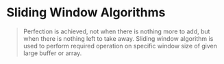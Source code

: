 # Sliding Window Algorithms
> Perfection is achieved, not when there is nothing more to add, but when there is nothing left to take away.
Sliding window algorithm is used to perform required operation on specific window size of given large buffer or array.

